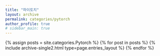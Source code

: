 ```yaml
---
title: "파이토치"
layout: archive
permalink: categories/pytorch
author_profile: true
# sidebar_main: true
---
```



{% assign posts = site.categories.Pytorch %}
{% for post in posts %} {% include archive-single2.html type=page.entries_layout %} {% endfor %}